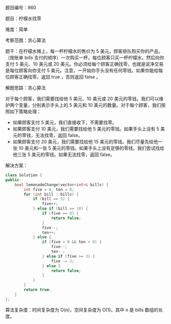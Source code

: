 题目编号：860

题目：柠檬水找零

难度：简单

考察范围：贪心算法

题干：在柠檬水摊上，每一杯柠檬水的售价为 5 美元。顾客排队购买你的产品，（按账单 bills 支付的顺序）一次购买一杯。每位顾客只买一杯柠檬水，然后向你支付 5 美元、10 美元或 20 美元。你必须给每个顾客正确找零，也就是说净交易是每位顾客向你支付 5 美元。注意，一开始你手头没有任何零钱。如果你能给每位顾客正确找零，返回 true ，否则返回 false 。

解题思路：贪心算法

对于每个顾客，我们需要找给他 5 美元、10 美元或 20 美元的零钱。我们可以维护两个变量，分别表示手头上的 5 美元和 10 美元的数量。对于每个顾客，我们按照如下策略处理：

- 如果顾客支付 5 美元，我们直接收下，不需要找零。
- 如果顾客支付 10 美元，我们需要找给他 5 美元的零钱。如果手头上没有 5 美元的零钱，无法找零，返回 false。
- 如果顾客支付 20 美元，我们需要找给他 15 美元的零钱。我们尽量先给他一张 10 美元和一张 5 美元的零钱。如果手头上没有足够的零钱，我们尝试找给他三张 5 美元的零钱。如果无法找零，返回 false。

解决方案：

```cpp
class Solution {
public:
    bool lemonadeChange(vector<int>& bills) {
        int five = 0, ten = 0;
        for (int bill : bills) {
            if (bill == 5) {
                five++;
            } else if (bill == 10) {
                if (five == 0) {
                    return false;
                }
                five--;
                ten++;
            } else {
                if (five > 0 && ten > 0) {
                    five--;
                    ten--;
                } else if (five >= 3) {
                    five -= 3;
                } else {
                    return false;
                }
            }
        }
        return true;
    }
};
```

算法复杂度：时间复杂度为 O(n)，空间复杂度为 O(1)。其中 n 是 bills 数组的长度。